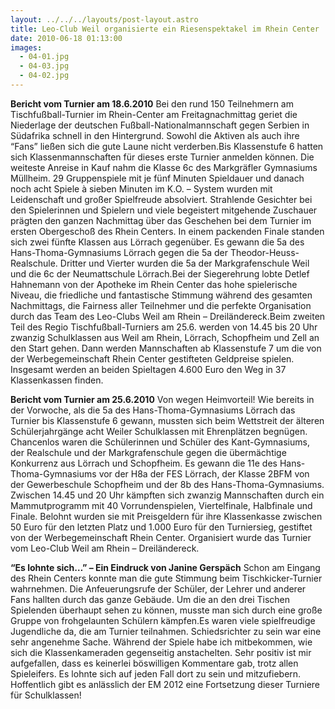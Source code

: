 ```yaml
---
layout: ../../../layouts/post-layout.astro
title: Leo-Club Weil organisierte ein Riesenspektakel im Rhein Center
date: 2010-06-18 01:13:00
images:
  - 04-01.jpg
  - 04-03.jpg
  - 04-02.jpg
---
```


**Bericht vom Turnier am 18.6.2010**
Bei den rund 150 Teilnehmern am Tischfußball-Turnier im Rhein-Center am Freitagnachmittag geriet die Niederlage der deutschen Fußball-Nationalmannschaft gegen Serbien in Südafrika schnell in den Hintergrund. Sowohl die Aktiven als auch ihre “Fans” ließen sich die gute Laune nicht verderben.Bis Klassenstufe 6 hatten sich Klassenmannschaften für dieses erste Turnier anmelden können. Die weiteste Anreise in Kauf nahm die Klasse 6c des Markgräfler Gymnasiums Müllheim. 29 Gruppenspiele mit je fünf Minuten Spieldauer und danach noch acht Spiele à sieben Minuten im K.O. – System wurden mit Leidenschaft und großer Spielfreude absolviert. Strahlende Gesichter bei den Spielerinnen und Spielern und viele begeistert mitgehende Zuschauer prägten den ganzen Nachmittag über das Geschehen bei dem Turnier im ersten Obergeschoß des Rhein Centers.
In einem packenden Finale standen sich zwei fünfte Klassen aus Lörrach gegenüber. Es gewann die 5a des Hans-Thoma-Gymnasiums Lörrach gegen die 5a der Theodor-Heuss-Realschule. Dritter und Vierter wurden die 5a der Markgrafenschule Weil und die 6c der Neumattschule Lörrach.Bei der Siegerehrung lobte Detlef Hahnemann von der Apotheke im Rhein Center das hohe spielerische Niveau, die friedliche und fantastische Stimmung während des gesamten Nachmittags, die Fairness aller Teilnehmer und die perfekte Organisation durch das Team des Leo-Clubs Weil am Rhein – Dreiländereck.Beim zweiten Teil des Regio Tischfußball-Turniers am 25.6. werden von 14.45 bis 20 Uhr zwanzig Schulklassen aus Weil am Rhein, Lörrach, Schopfheim und Zell an den Start gehen. Dann werden Mannschaften ab Klassenstufe 7 um die von der Werbegemeinschaft Rhein Center gestifteten Geldpreise spielen. Insgesamt werden an beiden Spieltagen 4.600 Euro den Weg in 37 Klassenkassen finden.

**Bericht vom Turnier am 25.6.2010**
Von wegen Heimvorteil! Wie bereits in der Vorwoche, als die 5a des Hans-Thoma-Gymnasiums Lörrach das Turnier bis Klassenstufe 6 gewann, mussten sich beim Wettstreit der älteren Schülerjahrgänge acht Weiler Schulklassen mit Ehrenplätzen begnügen. Chancenlos waren die Schülerinnen und Schüler des Kant-Gymnasiums, der Realschule und der Markgrafenschule gegen die übermächtige Konkurrenz aus Lörrach und Schopfheim. Es gewann die 11e des Hans-Thoma-Gymnasiums vor der H8a der FES Lörrach, der Klasse 2BFM von der Gewerbeschule Schopfheim und der 8b des Hans-Thoma-Gymnasiums.
Zwischen 14.45 und 20 Uhr kämpften sich zwanzig Mannschaften durch ein Mammutprogramm mit 40 Vorrundenspielen, Viertelfinale, Halbfinale und Finale. Belohnt wurden sie mit Preisgeldern für ihre Klassenkasse zwischen 50 Euro für den letzten Platz und 1.000 Euro für den Turniersieg, gestiftet von der Werbegemeinschaft Rhein Center. Organisiert wurde das Turnier vom Leo-Club Weil am Rhein – Dreiländereck.

**“Es lohnte sich…” – Ein Eindruck von Janine Gerspäch**
Schon am Eingang des Rhein Centers konnte man die gute Stimmung beim Tischkicker-Turnier wahrnehmen. Die Anfeuerungsrufe der Schüler, der Lehrer und anderer Fans hallten durch das ganze Gebäude. Um die an den drei Tischen Spielenden überhaupt sehen zu können, musste man sich durch eine große Gruppe von frohgelaunten Schülern kämpfen.Es waren viele spielfreudige Jugendliche da, die am Turnier teilnahmen. Schiedsrichter zu sein war eine sehr angenehme Sache. Während der Spiele habe ich mitbekommen, wie sich die Klassenkameraden gegenseitig anstachelten. Sehr positiv ist mir aufgefallen, dass es keinerlei böswilligen Kommentare gab, trotz allen Spieleifers. Es lohnte sich auf jeden Fall dort zu sein und mitzufiebern. Hoffentlich gibt es anlässlich der EM 2012 eine Fortsetzung dieser Turniere für Schulklassen!
